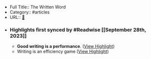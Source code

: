 - Full Title:: The Written Word
- Category:: #articles
- URL:: [🔗](https://collabfund.com/blog/the-written-word/)
- ### Highlights first synced by #Readwise [[September 28th, 2023]]
    - **Good writing is a performance**. ([View Highlight](https://read.readwise.io/read/01hbcqbmzhkvq92ask3c1smek2))
    - Writing is an efficiency game ([View Highlight](https://read.readwise.io/read/01hbcq94wwahztnpr19v5knpw8))

